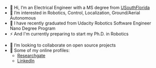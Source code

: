 - 👋 Hi, I’m an Electrical Engineer with a MS degree from [USouthFlorida](https://www.usf.edu/engineering/ee/)
- 👀 I’m interested in Robotics, Control, Localization, Ground/Aerial Autonomous
- 🌱 I have recently graduated from Udacity Robotics Software Engineer Nano Degree Program
- ⚡ And I'm currently preparing to start my Ph.D. in Robotics 
<!---
- :orange_book: I do have backgrounds on
   - Microcontrollers (PIC16f/18f/dsPIC33e/dsPIC33f)
   - FPGAs board (Spartan6), RasPi, Arduino
   - Agile tools (JIRA, MS Azure DevOps Services)
   - MS Power Automate 
--->
- 💞️ I’m looking to collaborate on open source projects
- :link: Some of my online profiles:
  - [Researchgate](https://www.researchgate.net/profile/Tolga-Karakurt-2)
  - [LinkedIn](https://www.linkedin.com/in/tolgakarakurt/)

<!---
tolgakarakurt/tolgakarakurt is a ✨ special ✨ repository because its `README.md` (this file) appears on your GitHub profile.
You can click the Preview link to take a look at your changes.
--->
